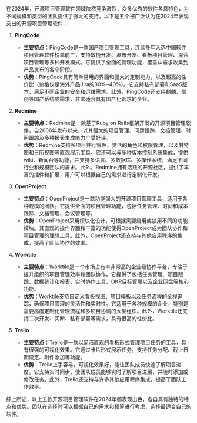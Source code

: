 在2024年，开源项目管理软件领域依然竞争激烈，众多优秀的软件各具特色，为不同规模和类型的团队提供了强大的支持。以下是五个被广泛认为在2024年表现突出的开源项目管理软件：

1. **PingCode**

   * **主要特点**：PingCode是一款国产项目管理工具，连续多年入选中国软件项目管理软件榜单前三，支持敏捷开发、瀑布开发、看板项目管理、混合项目管理等多种开发模式。它提供了全面的管理功能，覆盖从需求收集到产品发布的各个阶段。
   * **优势**：PingCode具有简单易用的界面和强大的定制能力，以及超高的性价比（价格仅是海外产品Jira的30%\~40%）。它支持私有部署和SaaS版本，满足不同企业的安全和运维需求。此外，PingCode还支持麒麟、信创等国产系统或需求，非常适合具有国产化诉求的企业。

2. **Redmine**

   * **主要特点**：Redmine是一款基于Ruby on Rails框架开发的开源项目管理软件，自2006年发布以来，以其强大的项目管理、问题跟踪、文档管理、时间跟踪及多种报表生成能力广受好评。
   * **优势**：Redmine支持多项目并行管理，灵活的角色和权限管理，以及甘特图和日历视图等直观展示工具。它还可以与多种版本控制系统集成，提供wiki、新闻台等功能，并支持多语言、多数据库、多操作系统，满足不同行业和规模团队的需求。此外，Redmine拥有活跃的开源社区，提供了丰富的插件和扩展，用户可以根据自己的需求进行定制化开发。

3. **OpenProject**

   * **主要特点**：OpenProject是一款功能强大的开源项目管理工具，适用于各种规模的团队。它提供全面的项目管理功能，包括任务管理、时间和成本跟踪、文档管理、会议管理等。
   * **优势**：OpenProject采用模块化设计，可根据需要启用或禁用不同的功能模块。其直观的操作界面和丰富的功能使得OpenProject成为团队协作和项目管理的理想工具。此外，OpenProject还支持与其他应用程序的集成，提高了团队协作的效率。

4. **Worktile**

   * **主要特点**：Worktile是一个市场占有率非常高的企业级协作平台，专注于提升组织的项目管理效率和团队协作。它提供了包括任务管理、项目跟踪、数据统计和报表、实时协作工具、OKR目标管理以及企业网盘等核心功能。
   * **优势**：Worktile支持自定义看板视图、项目模板以及任务流程的全程追踪，确保项目管理的灵活性和实时性。它适用于各种规模的企业，特别是需要高度定制化管理流程和多项目协调的大型组织。此外，Worktile还支持二次开发、买断、私有部署等需求，具有很高的性价比。

5. **Trello**

   * **主要特点**：Trello是一款以简洁直观的看板形式管理项目任务的工具，具有很强的可视化效果。它通过卡片形式展示任务，支持任务分配、截止日期设定、附件添加等功能。
   * **优势**：Trello上手容易，可视化效果好，能让团队成员快速了解项目进度。它支持实时同步，使团队成员能够实时了解项目进展，并随时添加或修改任务。此外，Trello还支持与许多其他应用程序集成，提高了团队工作效率。

综上所述，以上五款开源项目管理软件在2024年都表现出色，各自具有独特的特点和优势。团队在选择时可以根据自己的需求和预算进行考虑，选择最适合自己的软件。
